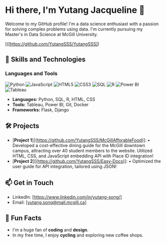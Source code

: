# Hi there, I'm Yutang Jacqueline 👋

Welcome to my GitHub profile! I'm a data science enthusiast with a passion for solving complex problems using data. I'm currently pursuing my Master's in Data Science at McGill University.

[([https://github.com/YutangSSS/YutangSSS])

## 🚀 Skills and Technologies
### Languages and Tools
![Python](https://img.shields.io/badge/Python-3776AB?style=for-the-badge&logo=python&logoColor=white)
![JavaScript](https://img.shields.io/badge/JavaScript-F7DF1E?style=for-the-badge&logo=javascript&logoColor=black)
![HTML5](https://img.shields.io/badge/HTML5-E34F26?style=for-the-badge&logo=html5&logoColor=white)
![CSS3](https://img.shields.io/badge/CSS3-1572B6?style=for-the-badge&logo=css3&logoColor=white)
![SQL](https://img.shields.io/badge/SQL-336791?style=for-the-badge&logo=postgresql&logoColor=white)
![R](https://img.shields.io/badge/R-276DC3?style=for-the-badge&logo=r&logoColor=white)
![Power BI](https://img.shields.io/badge/Power_BI-F2C811?style=for-the-badge&logo=power-bi&logoColor=black)
![Tableau](https://img.shields.io/badge/Tableau-E97627?style=for-the-badge&logo=Tableau&logoColor=white)



- **Languages:** Python, SQL, R, HTML, CSS
- **Tools:** Tableau, Power BI, Git, Docker
- **Frameworks:** Flask, Django




## 🛠 Projects


- [**Project 1**][(https://github.com/YutangSSS/McGillAfforableFood)]: •	Developed a cost-effective dining guide for the McGill downtown campus, attracting over 40 student members to the website. Utilized HTML, CSS, and JavaScript embedding API with Place ID integration!
- [**Project 2**][(https://github.com/YutangSSS/Easy-Docs)]: •	Optimized the user guide for API integration, tailored using JSON!


## 📫 Get in Touch

- LinkedIn: [https://www.linkedin.com/in/yutang-song/]
- Email: [yutang.song@mail.mcgill.ca]

## 🎨 Fun Facts

- I'm a huge fan of **coding** and **design**.
- In my free time, I enjoy **cycling** and exploring new coffee shops.

